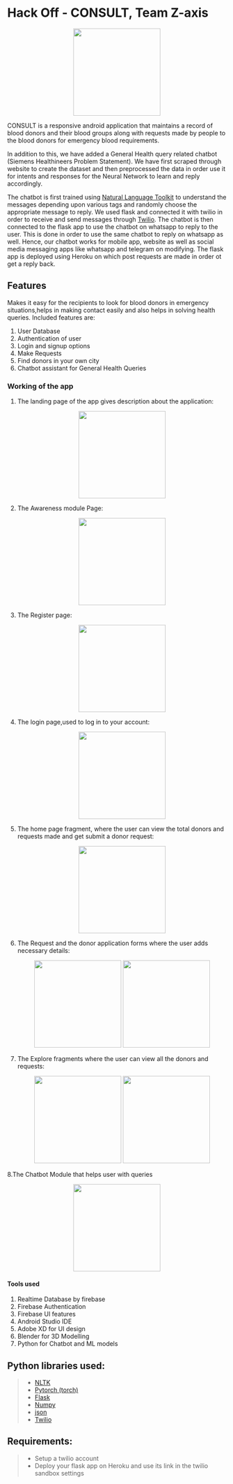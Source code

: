 # Hack Off - CONSULT, Team Z-axis
<p align="center">
    <image src="bloodBank/images/logo.png" width="200">
</p>

CONSULT is a responsive android application that maintains a record of blood donors and their blood groups along with requests made by people to the blood donors for emergency blood requirements.

In addition to this, we have added a General Health query related chatbot (Siemens Healthineers Problem Statement). We have first scraped through website to create the dataset and then preprocessed the data in order use it for intents and responses for the Neural Network to learn and reply accordingly.

The chatbot is first trained using [Natural Language Toolkit](https://www.nltk.org/) to understand the messages depending upon various tags and randomly choose the appropriate message to reply.
We used flask and connected it with twilio in order to receive and send messages through [Twilio](https://www.twilio.com/). The chatbot is then connected to the flask app to use the chatbot on whatsapp to reply to the user. This is done in order to use the same chatbot to reply on whatsapp as well. Hence, our chatbot works for mobile app, website as well as social media messaging apps like whatsapp and telegram on modifying. The flask app is deployed using Heroku on which post requests are made in order ot get a reply back.

## Features
Makes it easy for the recipients to look for blood donors in emergency situations,helps in making contact easily and also helps in solving health queries.
Included features are:
1. User Database
2. Authentication of user
3. Login and signup options
4. Make Requests
5. Find donors in your own city
6. Chatbot assistant for General Health Queries

### Working of the app
1. The landing page of the app gives description about the application:
    <p align="center">
    <image src="bloodBank/images/1.jpeg" width="200">
    </p>
2. The Awareness module Page:
    <p align="center">
    <image src="bloodBank/images/10.png" width="200">
    </p>
    
3. The Register page:
    <p align="center">
    <image src="bloodBank/images/2.png" width="200">
    </p>
4. The login page,used to log in to your account:
    <p align="center">
    <image src="bloodBank/images/3.png" width="200">
    </p>
5. The home page fragment, where the user can view the total donors and requests made and get submit a donor request:
    <p align="center">
    <image src="bloodBank/images/4.png" width="200">
    </p> 
6. The Request and the donor application forms where the user adds necessary details:
    <p align="center">
    <image src="bloodBank/images/5.png" width="200">
    <image src="bloodBank/images/6.png" width="200">
    </p>
7. The Explore fragments where the user can view all the donors and requests:
    <p align="center">
    <image src="bloodBank/images/7.png" width="200">
    <image src="bloodBank/images/8.png" width="200">
    </p>
8.The Chatbot Module that helps user with queries
    <p align="center">
    <image src="bloodBank/images/9.png" width="200">
    </p> 
        
#### Tools used
1. Realtime Database by firebase
2. Firebase Authentication
3. Firebase UI features
4. Android Studio IDE
5. Adobe XD for UI design
6. Blender for 3D Modelling
7. Python for Chatbot and ML models

## Python libraries used:
> * [NLTK](https://www.nltk.org/)
> * [Pytorch (torch)](https://pytorch.org/)
> * [Flask](https://flask.palletsprojects.com/en/1.1.x/)
> * [Numpy](https://numpy.org/)
> * [json](https://docs.python.org/3/library/json.html)
> * [Twilio](https://www.twilio.com/docs/libraries/python)

## Requirements:
> * Setup a twilio account
> * Deploy your flask app on Heroku and use its link in the twilio sandbox settings
